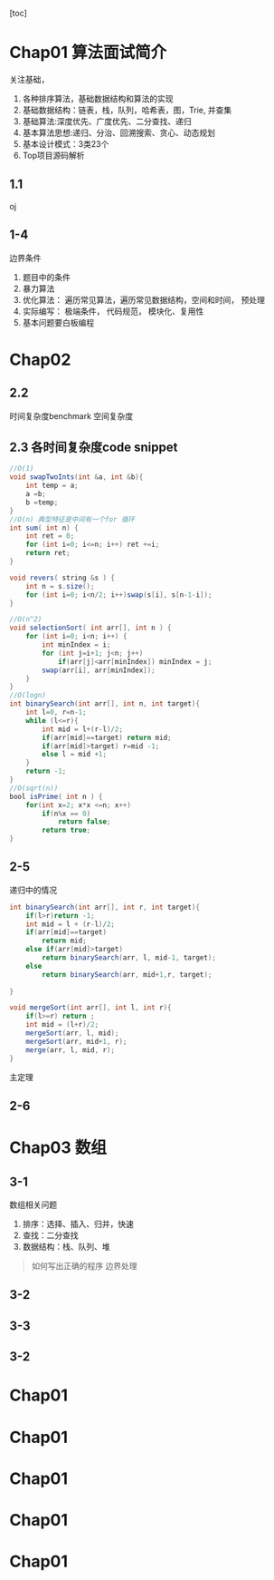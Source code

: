 [toc]
# Chap01 算法面试简介
关注基础， 
1. 各种排序算法，基础数据结构和算法的实现
1. 基础数据结构：链表，栈，队列，哈希表，图，Trie, 并查集
1. 基础算法:深度优先、广度优先、二分查找、递归
1. 基本算法思想:递归、分治、回溯搜索、贪心、动态规划
1. 基本设计模式：3类23个
1. Top项目源码解析
## 1.1 
oj
## 1-4 
边界条件 
1. 题目中的条件
2. 暴力算法
3. 优化算法： 遍历常见算法，遍历常见数据结构，空间和时间， 预处理
4. 实际编写： 极端条件， 代码规范， 模块化、复用性
5. 基本问题要白板编程
# Chap02
##  2.2 
时间复杂度benchmark
空间复杂度
## 2.3 各时间复杂度code snippet
```java
//O(1)
void swapTwoInts(int &a, int &b){
    int temp = a;
    a =b;
    b =temp;
}
//O(n) 典型特征是中间有一个for 循环
int sum( int n) {
    int ret = 0;
    for (int i=0; i<=n; i++) ret +=i; 
    return ret;
}

void revers( string &s ) {
    int n = s.size();
    for (int i=0; i<n/2; i++)swap(s[i], s[n-1-i]);
}

//O(n^2)
void selectionSort( int arr[], int n ) {
    for (int i=0; i<n; i++) { 
        int minIndex = i;
        for (int j=i+1; j<n; j++)
            if(arr[j]<arr[minIndex]) minIndex = j;
        swap(arr[i], arr[minIndex]);
    }
}
//O(logn)
int binarySearch(int arr[], int n, int target){
    int l=0, r=n-1;
    while (l<=r){
        int mid = l+(r-l)/2;
        if(arr[mid]==target) return mid;
        if(arr[mid]>target) r=mid -1;
        else l = mid +1; 
    }
    return -1;
}
//O(sqrt(n))
bool isPrime( int n ) {
    for(int x=2; x*x <=n; x++)
        if(n%x == 0)
            return false;
        return true;
}

``` 
## 2-5
递归中的情况
```java
int binarySearch(int arr[], int r, int target){
    if(l>r)return -1;
    int mid = l + (r-l)/2;
    if(arr[mid]==target)
        return mid;
    else if(arr[mid]>target)
        return binarySearch(arr, l, mid-1, target);
    else
        return binarySearch(arr, mid+1,r, target);
    
}

void mergeSort(int arr[], int l, int r){
    if(l>=r) return ; 
    int mid = (l+r)/2;
    mergeSort(arr, l, mid);
    mergeSort(arr, mid+1, r);
    merge(arr, l, mid, r);
}

```
主定理
## 2-6

# Chap03 数组
## 3-1
数组相关问题
1. 排序：选择、插入、归并，快速
2. 查找：二分查找
3. 数据结构：栈、队列、堆

> 如何写出正确的程序
边界处理
## 3-2
## 3-3
## 3-2

# Chap01 

# Chap01 
# Chap01 
# Chap01 
# Chap01 
